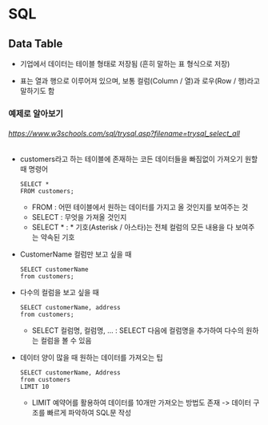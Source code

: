 # SQL



## Data Table

* 기업에서 데이터는 테이블 형태로 저장됨 (흔히 말하는 표 형식으로 저장)

* 표는 열과 행으로 이루어져 있으며, 보통 컬럼(Column / 열)과 로우(Row / 행)라고 말하기도 함

  

### 예제로 알아보기

###### https://www.w3schools.com/sql/trysql.asp?filename=trysql_select_all

* customers라고 하는 테이블에 존재하는 코든 데이터들을 빠짐없이 가져오기 원할때 명령어

  ```
  SELECT *
  FROM customers;
  ```

  * FROM : 어떤 테이블에서 원하는 데이터를 가지고 올 것인지를 보여주는 것
  * SELECT : 무엇을 가져올 것인지
  * SELECT * :  * 기호(Asterisk / 아스타)는 전체 컬럼의 모든 내용을 다 보여주는 약속된 기호

* CustomerName 컬럼만 보고 싶을 때

  ```
  SELECT customerName
  from customers;
  ```

* 다수의 컬럼을 보고 싶을 때

  ```
  SELECT customerName, address
  from customers;
  ```

  * SELECT 컬럼명, 컬럼명, ... : SELECT 다음에 컬럼명을 추가하여 다수의 원하는 컬럼을 볼 수 있음

* 데이터 양이 많을 때 원하는 데이터를 가져오는 팁

  ```
  SELECT customerName, Address
  from customers
  LIMIT 10
  ```

  * LIMIT 예약어를 활용하여 데이터를 10개만 가져오는 방법도 존재  -> 데이터 구조를 빠르게 파악하여 SQL문 작성

  